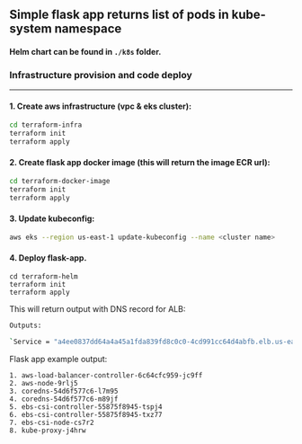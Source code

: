 ## Simple flask app returns list of pods in kube-system namespace

#### Helm chart can be found in `./k8s` folder.

###  Infrastructure provision and code deploy
---
#### 1. Create aws infrastructure (vpc & eks cluster):
```sh
cd terraform-infra
terraform init
terraform apply
```
#### 2. Create flask app docker image (this will return the image ECR url):
```sh
cd terraform-docker-image
terraform init
terraform apply
```
#### 3. Update kubeconfig:
```sh
aws eks --region us-east-1 update-kubeconfig --name <cluster name>
```
#### 4. Deploy flask-app.
```
cd terraform-helm
terraform init
terraform apply
```
This will return output with DNS record for ALB:

```sh
Outputs:

`Service = "a4ee0837dd64a4a45a1fda839fd8c0c0-4cd991cc64d4abfb.elb.us-east-1.amazonaws.com"`
```

Flask app example output:
```
1. aws-load-balancer-controller-6c64cfc959-jc9ff
2. aws-node-9rlj5
3. coredns-54d6f577c6-l7m95
4. coredns-54d6f577c6-m89jf
5. ebs-csi-controller-55875f8945-tspj4
6. ebs-csi-controller-55875f8945-txz77
7. ebs-csi-node-cs7r2
8. kube-proxy-j4hrw
```
